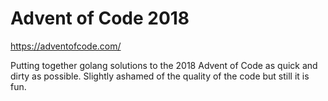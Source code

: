 # Advent of Code 2018

https://adventofcode.com/

Putting together golang solutions to the 2018 Advent of Code as quick and dirty as possible. 
Slightly ashamed of the quality of the code but still it is fun.